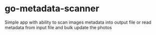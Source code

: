 # go-metadata-scanner
Simple app with ability to scan images metadata into output file or read metadata from input file and bulk update the photos
